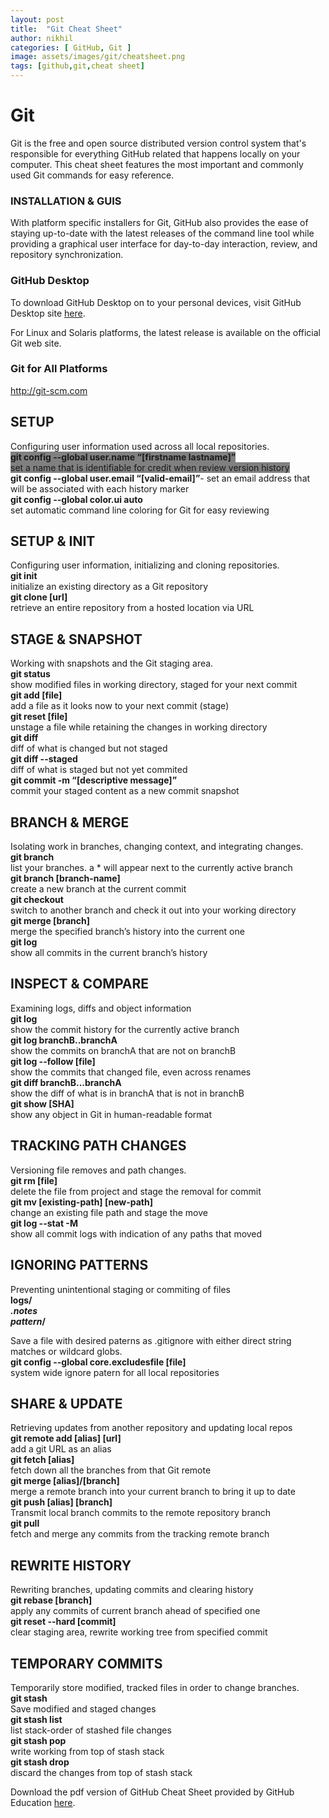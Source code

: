 ```yaml
---
layout: post
title:  "Git Cheat Sheet"
author: nikhil
categories: [ GitHub, Git ]
image: assets/images/git/cheatsheet.png
tags: [github,git,cheat sheet]
---
```

# Git  
Git is the free and open source distributed version control system that's responsible for everything GitHub
related that happens locally on your computer. This cheat sheet features the most important and commonly
used Git commands for easy reference.

### INSTALLATION & GUIS  
With platform specific installers for Git, GitHub also provides the ease of staying up-to-date with the latest
releases of the command line tool while providing a graphical user interface for day-to-day interaction, review, and 
repository synchronization.

### GitHub Desktop  
To download GitHub Desktop on to your personal devices, visit GitHub Desktop site <a href="https://desktop.github.com/" target="_blank" title="GitHub Desktop">here</a>.

For Linux and Solaris platforms, the latest release is available on the official Git web site.

### Git for All Platforms  
<a href="http://git-scm.com" target="_blank">http://git-scm.com</a>

## SETUP  
Configuring user information used across all local repositories.  
<span style="background-color:grey">
**git config --global user.name “[firstname lastname]”**  
set a name that is identifiable for credit when review version history  
</span>
**git config --global user.email “[valid-email]”**-
set an email address that will be associated with each history marker  
**git config --global color.ui auto**  
set automatic command line coloring for Git for easy reviewing  

## SETUP & INIT   
Configuring user information, initializing and cloning repositories.  
**git init**  
initialize an existing directory as a Git repository  
**git clone [url]**  
retrieve an entire repository from a hosted location via URL  

## STAGE & SNAPSHOT  
Working with snapshots and the Git staging area.  
**git status**  
show modified files in working directory, staged for your next commit  
**git add [file]**  
add a file as it looks now to your next commit (stage)  
**git reset [file]**  
unstage a file while retaining the changes in working directory  
**git diff**  
diff of what is changed but not staged  
**git diff --staged**  
diff of what is staged but not yet commited  
**git commit -m “[descriptive message]”**  
commit your staged content as a new commit snapshot  

## BRANCH & MERGE  
Isolating work in branches, changing context, and integrating changes.  
**git branch**  
list your branches. a * will appear next to the currently active branch  
**git branch [branch-name]**  
create a new branch at the current commit  
**git checkout**  
switch to another branch and check it out into your working directory  
**git merge [branch]**  
merge the specified branch’s history into the current one  
**git log**  
show all commits in the current branch’s history  

## INSPECT & COMPARE  
Examining logs, diffs and object information  
**git log**  
show the commit history for the currently active branch  
**git log branchB..branchA**  
show the commits on branchA that are not on branchB  
**git log --follow [file]**  
show the commits that changed file, even across renames  
**git diff branchB...branchA**  
show the diff of what is in branchA that is not in branchB  
**git show [SHA]**  
show any object in Git in human-readable format  

## TRACKING PATH CHANGES  
Versioning file removes and path changes.  
**git rm [file]**  
delete the file from project and stage the removal for commit  
**git mv [existing-path] [new-path]**  
change an existing file path and stage the move  
**git log --stat -M**  
show all commit logs with indication of any paths that moved  

## IGNORING PATTERNS  
Preventing unintentional staging or commiting of files  
<b>logs/  
*.notes  
pattern*/</b>  

Save a file with desired paterns as .gitignore with either direct string matches or wildcard globs.  
**git config --global core.excludesfile [file]**  
system wide ignore patern for all local repositories  

## SHARE & UPDATE  
Retrieving updates from another repository and updating local repos  
**git remote add [alias] [url]**  
add a git URL as an alias  
**git fetch [alias]**  
fetch down all the branches from that Git remote  
**git merge [alias]/[branch]**  
merge a remote branch into your current branch to bring it up to date  
**git push [alias] [branch]**  
Transmit local branch commits to the remote repository branch  
**git pull**  
fetch and merge any commits from the tracking remote branch  

## REWRITE HISTORY  
Rewriting branches, updating commits and clearing history  
**git rebase [branch]**  
apply any commits of current branch ahead of specified one  
**git reset --hard [commit]**  
clear staging area, rewrite working tree from specified commit  

## TEMPORARY COMMITS   
Temporarily store modified, tracked files in order to change branches.  
**git stash**  
Save modified and staged changes  
**git stash list**  
list stack-order of stashed file changes  
**git stash pop**  
write working from top of stash stack  
**git stash drop**  
discard the changes from top of stash stack  

Download the pdf version of GitHub Cheat Sheet provided by GitHub Education <a href="https://education.github.com/git-cheat-sheet-education.pdf" target="_blank" title="GitHub Cheat Sheet pdf">here</a>.
